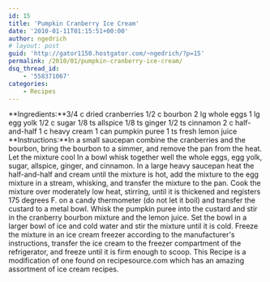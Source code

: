 ```yaml
---
id: 15
title: 'Pumpkin Cranberry Ice Cream'
date: '2010-01-11T01:15:51+00:00'
author: ngedrich
# layout: post
guid: 'http://gator1150.hostgator.com/~ngedrich/?p=15'
permalink: /2010/01/pumpkin-cranberry-ice-cream/
dsq_thread_id:
    - '558371067'
categories:
    - Recipes
---
```


**Ingredients:**3/4 c dried cranberries 1/2 c bourbon 2 lg whole eggs 1 lg egg yolk 1/2 c sugar 1/8 ts allspice 1/8 ts ginger 1/2 ts cinnamon 2 c half-and-half 1 c heavy cream 1 can pumpkin puree 1 ts fresh lemon juice **Instructions:**In a small saucepan combine the cranberries and the bourbon, bring the bourbon to a simmer, and remove the pan from the heat. Let the mixture cool In a bowl whisk together well the whole eggs, egg yolk, sugar, allspice, ginger, and cinnamon. In a large heavy saucepan heat the half-and-half and cream until the mixture is hot, add the mixture to the egg mixture in a stream, whisking, and transfer the mixture to the pan. Cook the mixture over moderately low heat, stirring, until it is thickened and registers 175 degrees F. on a candy thermometer (do not let it boil) and transfer the custard to a metal bowl. Whisk the pumpkin puree into the custard and stir in the cranberry bourbon mixture and the lemon juice. Set the bowl in a larger bowl of ice and cold water and stir the mixture until it is cold. Freeze the mixture in an ice cream freezer according to the manufacturer's instructions, transfer the ice cream to the freezer compartment of the refrigerator, and freeze until it is firm enough to scoop. This Recipe is a modification of one found on recipesource.com which has an amazing assortment of ice cream recipes. 